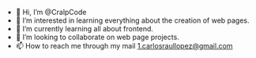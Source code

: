 - 👋 Hi, I’m @CralpCode
- 👀 I’m interested in learning everything about the creation of web pages.
- 🌱 I’m currently learning all about frontend. 
- 💞️ I’m looking to collaborate on web page projects.
- 📫 How to reach me through my mail 1.carlosraullopez@gmail.com


